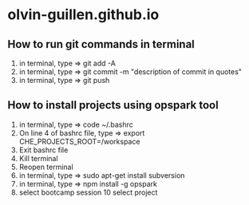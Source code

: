 # olvin-guillen.github.io

## How to run git commands in terminal
1) in terminal, type => git add -A
2) in terminal, type => git commit -m "description of commit in quotes"
3) in terminal, type => git push

## How to install projects using opspark tool
1) in terminal, type => code ~/.bashrc
2) On line 4 of bashrc file, type => export CHE_PROJECTS_ROOT=/workspace
3) Exit bashrc file
4) Kill terminal
5) Reopen terminal
6) in terminal, type => sudo apt-get install subversion
7) in terminal, type => npm install -g opspark
9) select bootcamp session 
10 select project